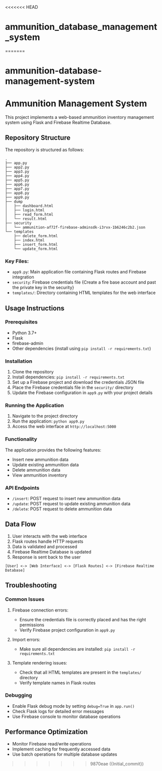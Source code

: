 <<<<<<< HEAD
# ammunition_database_management_system
=======

# ammunition-database-management-system

# Ammunition Management System

This project implements a web-based ammunition inventory management system using Flask and Firebase Realtime Database.

## Repository Structure

The repository is structured as follows:

```
.
├── app.py
├── app2.py
├── app3.py
├── app4.py
├── app5.py
├── app6.py
├── app7.py
├── app8.py
├── app9.py
├── dump
│   ├── dashboard.html
│   ├── login.html
│   ├── read_form.html
│   └── result.html
├── security
│   └── ammunition-af72f-firebase-adminsdk-i3rvx-1b6246c2b2.json
└── templates
    ├── delete_form.html
    ├── index.html
    ├── insert_form.html
    └── update_form.html
```

### Key Files:
- `app9.py`: Main application file containing Flask routes and Firebase integration
- `security`: Firebase credentials file {Create a fire base account and past the private key in the security}
- `templates/`: Directory containing HTML templates for the web interface

## Usage Instructions

### Prerequisites
- Python 3.7+
- Flask
- firebase-admin
- Other dependencies (install using `pip install -r requirements.txt`)

### Installation
1. Clone the repository
2. Install dependencies: `pip install -r requirements.txt`
3. Set up a Firebase project and download the credentials JSON file
4. Place the Firebase credentials file in the `security/` directory
5. Update the Firebase configuration in `app9.py` with your project details

### Running the Application
1. Navigate to the project directory
2. Run the application: `python app9.py`
3. Access the web interface at `http://localhost:5000`

### Functionality
The application provides the following features:
- Insert new ammunition data
- Update existing ammunition data
- Delete ammunition data
- View ammunition inventory

### API Endpoints
- `/insert`: POST request to insert new ammunition data
- `/update`: POST request to update existing ammunition data
- `/delete`: POST request to delete ammunition data

## Data Flow

1. User interacts with the web interface
2. Flask routes handle HTTP requests
3. Data is validated and processed
4. Firebase Realtime Database is updated
5. Response is sent back to the user

```
[User] <-> [Web Interface] <-> [Flask Routes] <-> [Firebase Realtime Database]
```

## Troubleshooting

### Common Issues
1. Firebase connection errors:
   - Ensure the credentials file is correctly placed and has the right permissions
   - Verify Firebase project configuration in `app9.py`

2. Import errors:
   - Make sure all dependencies are installed: `pip install -r requirements.txt`

3. Template rendering issues:
   - Check that all HTML templates are present in the `templates/` directory
   - Verify template names in Flask routes

### Debugging
- Enable Flask debug mode by setting `debug=True` in `app.run()`
- Check Flask logs for detailed error messages
- Use Firebase console to monitor database operations

## Performance Optimization
- Monitor Firebase read/write operations
- Implement caching for frequently accessed data
- Use batch operations for multiple database updates
>>>>>>> 9870eae ({Initial_commit})
